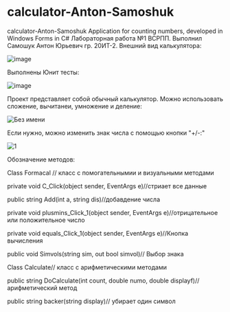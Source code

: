 # calculator-Anton-Samoshuk
calculator-Anton-Samoshuk 
Application for counting numbers, developed in Windows Forms in C#
Лабораторная работа №1 ВСРПП. Выполнил Самошук Антон Юрьевич гр. 20ИТ-2.
Внешний вид калькулятора:


![image](https://user-images.githubusercontent.com/105459589/197389156-0fbb8f91-38ce-4749-8161-696a1a89c194.png)


Выполнены Юнит тесты:


![image](https://user-images.githubusercontent.com/105459589/197389204-f6204615-0231-42a1-a88c-2f5bf9a6875c.png)


Проект представляет собой обычный калькулятор. Можно использовать сложение, вычитанеи, умножение и деление:


![Без имени](https://user-images.githubusercontent.com/105459589/197389246-dd5fc282-e592-4590-b0c0-b6032501d0d5.png)


Если нужно, можно изменить знак числа с помощью кнопки "+/-:"


![1](https://user-images.githubusercontent.com/105459589/197389298-a3e967f4-9086-489a-9d2a-6c36ee334803.png)

Обозначение методов:

Class Formacal // класс с помогательнымии и визуальными методами

private void C_Click(object sender, EventArgs e)//стриает все данные
 
public string Add(int a, string dis)//добавдение числа
  
private void plusmins_Click_1(object sender, EventArgs e)//отрицательное или положительное число
   
private void equals_Click_1(object sender, EventArgs e)//Кнопка вычисления
    
public void Simvols(string sim, out bool simvol)// Выбор знака 




Class Calculate// класс с арифметическими методами

public string DoCalculate(int count, double numo, double displayf)// арифметический метод

public string backer(string display)// убирает один символ

